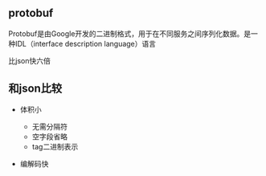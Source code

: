 ## protobuf

Protobuf是由Google开发的二进制格式，用于在不同服务之间序列化数据。是一种IDL（interface description language）语言

比json快六倍

## 和json比较

* 体积小

    * 无需分隔符
    * 空字段省略
    * tag二进制表示

* 编解码快
<!-- 

https://studygolang.com/articles/17118?fr=sidebar

https://blog.csdn.net/hailang2ll/article/details/104471141/


https://www.cnblogs.com/lianshuiwuyi/p/12221913.html##%E7%BC%96%E8%AF%91%E7%94%9F%E6%88%90

## protocol buffers

 Google 开源的一套成熟的结构数据序列化机制，类似JSON。
与JSON相比，具有更大的压缩比，更小的传输体积，更快的传输速度。

Protocol Buffer和JSON相比的特点如下：

### 优点

* 字段被编号，新添加的字段不影响老结构。解决了向后兼容问题。

* 自动化生成代码，简单易用（用protoc工具）。
* 二进制消息，效率高，性能高。

### 缺点
* 二进制格式，可读性差（抓包dump后的数据很难看懂）
* 对象冗余，字段很多，生成的类较大，占用空间。
* 默认不具备动态特性（可以通过动态定义生成消息类型或者动态编译支持）

## 语言版本

ProtoBuf 有两个语言版本：v2 与 v3，截止目前在使用 v3 的时候，需要在 *.proto 文件首行中明文标识syntax="proto3";

否则默认为 syntax="proto2"; 推荐使用最新的syntax = "proto3";语法。 -->

